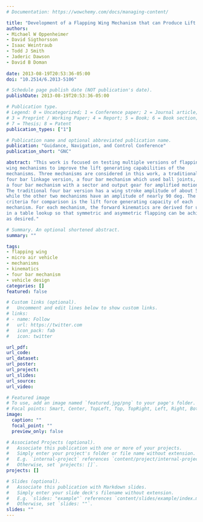 ```yaml
---
# Documentation: https://wowchemy.com/docs/managing-content/

title: "Development of a Flapping Wing Mechanism that can Produce Lift Greater Than Weight"
authors:
- Michael W Oppenheimer
- David Sigthorsson
- Isaac Weintraub
- Todd J Smith
- Jaderic Dawson
- David B Doman
  
date: 2013-08-19T20:53:36-05:00
doi: "10.2514/6.2013-5106"

# Schedule page publish date (NOT publication's date).
publishDate: 2013-08-19T20:53:36-05:00

# Publication type.
# Legend: 0 = Uncategorized; 1 = Conference paper; 2 = Journal article;
# 3 = Preprint / Working Paper; 4 = Report; 5 = Book; 6 = Book section;
# 7 = Thesis; 8 = Patent
publication_types: ["1"]

# Publication name and optional abbreviated publication name.
publication: "Guidance, Navigation, and Control Conference"
publication_short: "GNC"

abstract: "This work is focused on testing multiple versions of flapping
wing mechanisms to improve the lift generating capabilities of the
mechanisms. Three mechanisms are considered in this work, a traditional
four bar linkage version, a four bar mechanism which used ball joints, and
a four bar mechanism with a sector and output gear for amplified motion.
The traditional four bar version has a wing stroke amplitude of about 55◦
while the other two mechanisms have an amplitude of nearly 90 deg. The
criteria for comparison is the lift force generating capacity of each
mechanism. For each mechanism, the forward kinematics are derived for use
in a table lookup so that symmetric and asymmetric flapping can be achieved
as desired."

# Summary. An optional shortened abstract.
summary: ""

tags:
- flapping wing
- micro air vehicle
- mechanisms 
- kinematics
- four bar mechanism
- vehicle design
categories: []
featured: false

# Custom links (optional).
#   Uncomment and edit lines below to show custom links.
# links:
# - name: Follow
#   url: https://twitter.com
#   icon_pack: fab
#   icon: twitter

url_pdf:
url_code:
url_dataset:
url_poster:
url_project:
url_slides:
url_source:
url_video:

# Featured image
# To use, add an image named `featured.jpg/png` to your page's folder. 
# Focal points: Smart, Center, TopLeft, Top, TopRight, Left, Right, BottomLeft, Bottom, BottomRight.
image:
  caption: ""
  focal_point: ""
  preview_only: false

# Associated Projects (optional).
#   Associate this publication with one or more of your projects.
#   Simply enter your project's folder or file name without extension.
#   E.g. `internal-project` references `content/project/internal-project/index.md`.
#   Otherwise, set `projects: []`.
projects: []

# Slides (optional).
#   Associate this publication with Markdown slides.
#   Simply enter your slide deck's filename without extension.
#   E.g. `slides: "example"` references `content/slides/example/index.md`.
#   Otherwise, set `slides: ""`.
slides: ""
---
```

